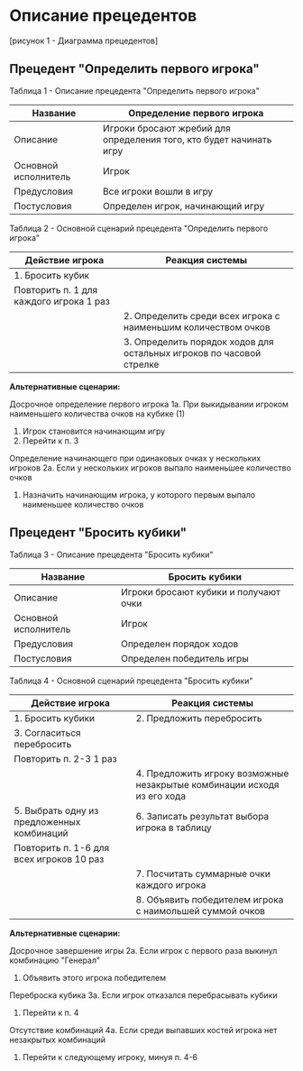 # Описание прецедентов

[рисунок 1 - Диаграмма прецедентов]

## Прецедент "Определить первого игрока"

Таблица 1 - Описание прецедента "Определить первого игрока"

| Название | Определение первого игрока |
|---|---|
| Описание | Игроки бросают жребий для определения того, кто будет начинать игру |
| Основной исполнитель | Игрок |
| Предусловия | Все игроки вошли в игру |
| Постусловия | Определен игрок, начинающий игру |

Таблица 2 - Основной сценарий прецедента "Определить первого игрока"

| Действие игрока | Реакция системы |
| --------------- | --------------- |
| 1. Бросить кубик |  |
| Повторить п. 1 для каждого игрока 1 раз |
|  | 2. Определить среди всех игрока с наименьшим количеством очков |
|  | 3. Определить порядок ходов для остальных игроков по часовой стрелке |

**Альтернативные сценарии:**

Досрочное определение первого игрока
1а. При выкидывании игроком наименьшего количества очков на кубике (1)
  1. Игрок становится начинающим игру
  2. Перейти к п. 3

Определение начинающего при одинаковых очках у нескольких игроков
2а. Если у нескольких игроков выпало наименьшее количество очков
  1. Назначить начинающим игрока, у которого первым выпало наименьшее количество очков

## Прецедент "Бросить кубики"

Таблица 3 - Описание прецедента "Бросить кубики"

| Название | Бросить кубики |
|---|---|
| Описание | Игроки бросают кубики и получают очки |
| Основной исполнитель | Игрок |
| Предусловия | Определен порядок ходов |
| Постусловия | Определен победитель игры |

Таблица 4 - Основной сценарий прецедента "Бросить кубики"

| Действие игрока | Реакция системы |
| --------------- | --------------- |
| 1. Бросить кубики | 2. Предложить перебросить |
| 3. Согласиться перебросить |  |
| Повторить п. 2-3 1 раз |
|  | 4. Предложить игроку возможные незакрытые комбинации исходя из его хода |
| 5. Выбрать одну из предложенных комбинаций | 6. Записать результат выбора игрока в таблицу |
| Повторить п. 1-6 для всех игроков 10 раз |
|  | 7. Посчитать суммарные очки каждого игрока |
|  | 8. Объявить победителем игрока с наимольшей суммой очков |

**Альтернативные сценарии:**

Досрочное завершение игры
2а. Если игрок с первого раза выкинул комбинацию "Генерал"
  1. Объявить этого игрока победителем

Переброска кубика
3а. Если игрок отказался перебрасывать кубики
  1. Перейти к п. 4

Отсутствие комбинаций
4а. Если среди выпавших костей игрока нет незакрытых комбинаций
  1. Перейти к следующему игроку, минуя п. 4-6


